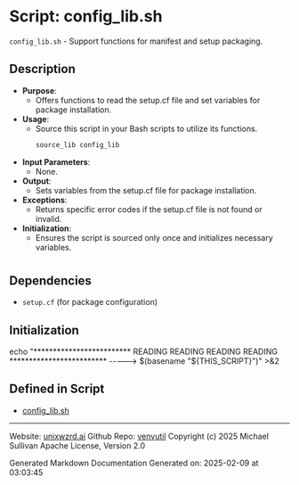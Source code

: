 # Script: config_lib.sh
`config_lib.sh` - Support functions for manifest and setup packaging.
## Description
- **Purpose**:
  - Offers functions to read the setup.cf file and set variables for package installation.
- **Usage**:
  - Source this script in your Bash scripts to utilize its functions.
    ```bash
    source_lib config_lib
    ```
- **Input Parameters**:
  - None.
- **Output**:
  - Sets variables from the setup.cf file for package installation.
- **Exceptions**:
  - Returns specific error codes if the setup.cf file is not found or invalid.
- **Initialization**:
  - Ensures the script is sourced only once and initializes necessary variables.
#
## Dependencies
- `setup.cf` (for package configuration)
## Initialization
echo "************************* READING READING READING READING             ************************* -----> $(basename "${THIS_SCRIPT}")" >&2



## Defined in Script

* [config_lib.sh](../config_lib_sh.md)
---

Website: [unixwzrd.ai](https://unixwzrd.ai)
Github Repo: [venvutil](https://github.com/unixwzrd/venvutil)
Copyright (c) 2025 Michael Sullivan
Apache License, Version 2.0

Generated Markdown Documentation
Generated on: 2025-02-09 at 03:03:45
